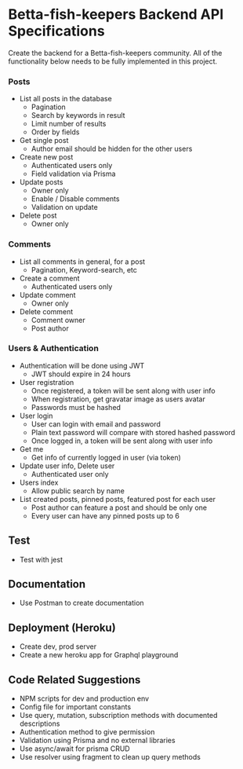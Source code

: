 # Betta-fish-keepers Backend API Specifications

Create the backend for a Betta-fish-keepers community. All of the functionality below needs to be fully implemented in this project.

### Posts

- List all posts in the database
  - Pagination
  - Search by keywords in result
  - Limit number of results
  - Order by fields
- Get single post
  - Author email should be hidden for the other users
- Create new post
  - Authenticated users only
  - Field validation via Prisma
- Update posts
  - Owner only
  - Enable / Disable comments
  - Validation on update
- Delete post
  - Owner only

### Comments

- List all comments in general, for a post
  - Pagination, Keyword-search, etc
- Create a comment
  - Authenticated users only
- Update comment
  - Owner only
- Delete comment
  - Comment owner
  - Post author

### Users & Authentication

- Authentication will be done using JWT
  - JWT should expire in 24 hours
- User registration
  - Once registered, a token will be sent along with user info
  - When registration, get gravatar image as users avatar
  - Passwords must be hashed
- User login
  - User can login with email and password
  - Plain text password will compare with stored hashed password
  - Once logged in, a token will be sent along with user info
- Get me
  - Get info of currently logged in user (via token)
- Update user info, Delete user
  - Authenticated user only
- Users index
  - Allow public search by name
- List created posts, pinned posts, featured post for each user
  - Post author can feature a post and should be only one
  - Every user can have any pinned posts up to 6

## Test

- Test with jest

## Documentation

- Use Postman to create documentation

## Deployment (Heroku)

- Create dev, prod server
- Create a new heroku app for Graphql playground

## Code Related Suggestions

- NPM scripts for dev and production env
- Config file for important constants
- Use query, mutation, subscription methods with documented descriptions
- Authentication method to give permission
- Validation using Prisma and no external libraries
- Use async/await for prisma CRUD
- Use resolver using fragment to clean up query methods
